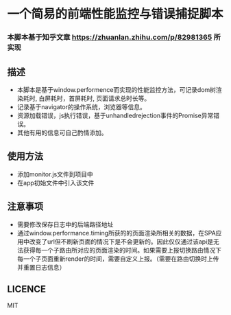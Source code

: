 <h1 align="center">一个简易的前端性能监控与错误捕捉脚本</h1>

### 本脚本基于知乎文章 https://zhuanlan.zhihu.com/p/82981365 所实现

## 描述
- 本脚本是基于window.performence而实现的性能监控方法，可记录dom树渲染耗时, 白屏耗时，首屏耗时, 页面请求总时长等。
- 记录基于navigator的操作系统，浏览器等信息。
- 资源加载错误，js执行错误，基于unhandledrejection事件的Promise异常错误。
- 其他有用的信息可自己酌情添加。

## 使用方法
- 添加monitor.js文件到项目中
- 在app初始文件中引入该文件

## 注意事项
- 需要修改保存日志中的后端路径地址
- 通过window.performance.timing所获的的页面渲染所相关的数据，在SPA应用中改变了url但不刷新页面的情况下是不会更新的。因此仅仅通过该api是无法获得每一个子路由所对应的页面渲染的时间。如果需要上报切换路由情况下每一个子页面重新render的时间，需要自定义上报。（需要在路由切换时上传并重置日志信息）

## LICENCE
MIT

